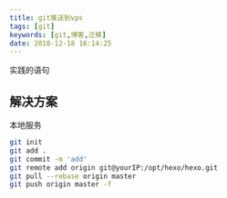 ```yaml
---
title: git推送到vps
tags: [git]
keywords: [git,博客,迁移]
date: 2018-12-18 16:14:25
---
```


实践的语句



## 解决方案
本地服务
```bash
git init
git add .
git commit -m 'add'
git remote add origin git@yourIP:/opt/hexo/hexo.git
git pull --rebase origin master
git push origin master -f 
```

